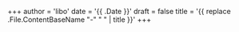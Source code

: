 +++
author = 'libo'
date = '{{ .Date }}'
draft = false
title = '{{ replace .File.ContentBaseName "-" " " | title }}'
+++
